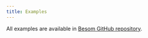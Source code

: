 ```yaml
---
title: Examples
---
```


All examples are available in [Besom GitHub repository](https://github.com/VirtusLab/besom/tree/v0.4.0/examples).